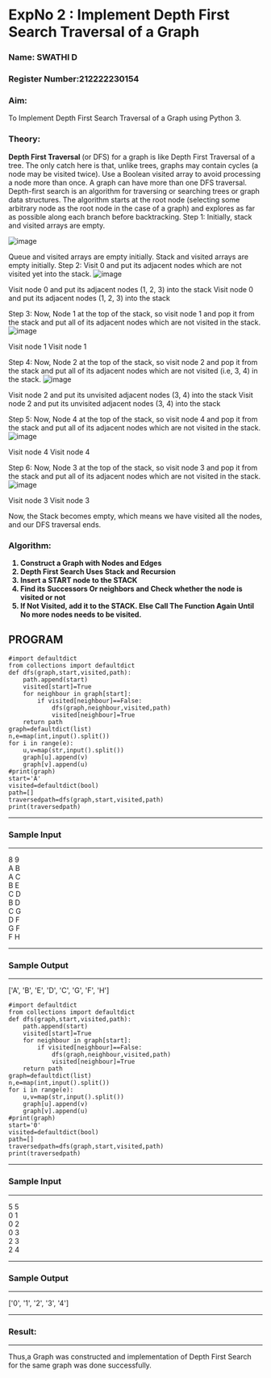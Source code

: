 <h1>ExpNo 2 : Implement Depth First Search Traversal of a Graph</h1> 
<h3>Name: SWATHI D
<h3>Register Number:212222230154
<H3>Aim:</H3>
<p> To Implement Depth First Search Traversal of a Graph using Python 3.</p>
<h3>Theory:</h3>
<strong>Depth First Traversal </strong>(or DFS) for a graph is like Depth First Traversal of a tree. The only catch here is that, unlike trees, graphs may contain cycles (a node may be visited twice). Use a Boolean visited array to avoid processing a node more than once. A graph can have more than one DFS traversal. 
Depth-first search is an algorithm for traversing or searching trees or graph data structures. The algorithm starts at the root node (selecting some arbitrary node as the root node in the case of a graph) and explores as far as possible along each branch before backtracking.
Step 1: Initially, stack and visited arrays are empty.

 ![image](https://github.com/natsaravanan/19AI405FUNDAMENTALSOFARTIFICIALINTELLIGENCE/assets/87870499/640b3c6f-3ac1-49a2-a955-68da9a71f446)


Queue and visited arrays are empty initially.
Stack and visited arrays are empty initially.
Step 2: Visit 0 and put its adjacent nodes which are not visited yet into the stack.
 ![image](https://github.com/natsaravanan/19AI405FUNDAMENTALSOFARTIFICIALINTELLIGENCE/assets/87870499/86dcf7d9-1f9d-49b0-a821-5976a6e77606)

 Visit node 0 and put its adjacent nodes (1, 2, 3) into the stack
 Visit node 0 and put its adjacent nodes (1, 2, 3) into the stack

Step 3: Now, Node 1 at the top of the stack, so visit node 1 and pop it from the stack and put all of its adjacent nodes which are not visited in the stack.
 ![image](https://github.com/natsaravanan/19AI405FUNDAMENTALSOFARTIFICIALINTELLIGENCE/assets/87870499/e6017942-08b1-4742-87ad-c97eb97bf985)

Visit node 1
 Visit node 1

Step 4: Now, Node 2 at the top of the stack, so visit node 2 and pop it from the stack and put all of its adjacent nodes which are not visited (i.e, 3, 4) in the stack.
 ![image](https://github.com/natsaravanan/19AI405FUNDAMENTALSOFARTIFICIALINTELLIGENCE/assets/87870499/6e6d123c-60ae-4f9c-a27c-c4fc7e57d57c)

 Visit node 2 and put its unvisited adjacent nodes (3, 4) into the stack
 Visit node 2 and put its unvisited adjacent nodes (3, 4) into the stack

Step 5: Now, Node 4 at the top of the stack, so visit node 4 and pop it from the stack and put all of its adjacent nodes which are not visited in the stack.
 ![image](https://github.com/natsaravanan/19AI405FUNDAMENTALSOFARTIFICIALINTELLIGENCE/assets/87870499/20b76a05-5668-4da5-8189-e10fb1bb7238)

 Visit node 4
 Visit node 4

Step 6: Now, Node 3 at the top of the stack, so visit node 3 and pop it from the stack and put all of its adjacent nodes which are not visited in the stack.
 ![image](https://github.com/natsaravanan/19AI405FUNDAMENTALSOFARTIFICIALINTELLIGENCE/assets/87870499/3b88f04a-7846-4f75-89b4-22bbd5b48e52)

Visit node 3
Visit node 3

Now, the Stack becomes empty, which means we have visited all the nodes, and our DFS traversal ends.

<h3>Algorithm:</h3>
<B><ol>
 <li>Construct a Graph with Nodes and Edges</li>
 <li>Depth First Search Uses Stack and Recursion</li>
 <li>Insert a START node to the STACK</li>
 <li>Find its Successors Or neighbors and Check whether the node is visited or not</li>
 <li>If Not Visited, add it to the STACK. Else Call The Function Again Until No more nodes needs to be visited.</li>
</ol></B>

## PROGRAM
```
#import defaultdict
from collections import defaultdict
def dfs(graph,start,visited,path):
    path.append(start)
    visited[start]=True
    for neighbour in graph[start]:
        if visited[neighbour]==False:
            dfs(graph,neighbour,visited,path)
            visited[neighbour]=True
    return path
graph=defaultdict(list)
n,e=map(int,input().split())
for i in range(e):
    u,v=map(str,input().split())
    graph[u].append(v)
    graph[v].append(u)
#print(graph)
start='A'
visited=defaultdict(bool)
path=[]
traversedpath=dfs(graph,start,visited,path)
print(traversedpath)
```

<hr>
<h3>Sample Input</h3>
<hr>
8 9 <BR>
A B <BR>
A C <BR>
B E <BR>
C D <BR>
B D <BR>
C G <BR>
D F <BR>
G F <BR>
F H <BR>

<hr>
<h3>Sample Output</h3>
<hr>
['A', 'B', 'E', 'D', 'C', 'G', 'F', 'H']




```
#import defaultdict
from collections import defaultdict
def dfs(graph,start,visited,path):
    path.append(start)
    visited[start]=True
    for neighbour in graph[start]:
        if visited[neighbour]==False:
            dfs(graph,neighbour,visited,path)
            visited[neighbour]=True
    return path
graph=defaultdict(list)
n,e=map(int,input().split())
for i in range(e):
    u,v=map(str,input().split())
    graph[u].append(v)
    graph[v].append(u)
#print(graph)
start='0'
visited=defaultdict(bool)
path=[]
traversedpath=dfs(graph,start,visited,path)
print(traversedpath)
```

<hr>
<h3>Sample Input</h3>
<hr>
5 5 <BR>
0 1 <BR>
0 2 <BR>
0 3 <BR>
2 3 <BR>
2 4 <BR>
<hr>
<h3>Sample Output</h3>
<hr>
['0', '1', '2', '3', '4']

<hr>
<h3>Result:</h3>
<hr>
<p>Thus,a Graph was constructed and implementation of Depth First Search for the same graph was done successfully.</p>

